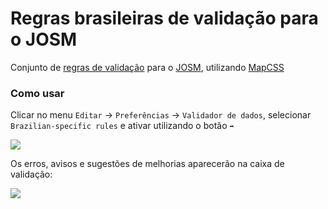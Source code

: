 Regras brasileiras de validação para o JOSM
==============

Conjunto de [regras de validação](https://josm.openstreetmap.de/wiki/Rules) para o [JOSM](https://josm.openstreetmap.de/), utilizando [MapCSS](https://josm.openstreetmap.de/wiki/Help/Styles/MapCSSImplementation)

### Como usar

Clicar no menu `Editar` → `Preferências` → `Validador de dados`, selecionar `Brazilian-specific rules` e ativar utilizando o botão `➡️`

![](https://user-images.githubusercontent.com/982338/46109034-dca76780-c1b5-11e8-8a2f-9569fd56842e.png)


Os erros, avisos e sugestões de melhorias aparecerão na caixa de validação:

![](https://user-images.githubusercontent.com/982338/46111228-9a355900-c1bc-11e8-88fc-9e6004a198ed.png)
